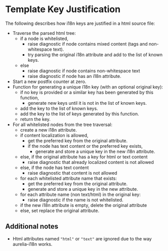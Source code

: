 # Template Key Justification
The following describes how i18n keys are justified in a html source file:

+ Traverse the parsed html tree:
	+ if a node is whitelisted,
		+ raise diagnostic if node contains mixed content (tags and non-whitespace text).
		+ try parsing the original i18n attribute and add to the list of known keys.
	+ else
		+ raise diagnostic if node contains non-whitespace text
		+ raise diagnostic if node has an i18n attribute.
+ Start a new postfix counter at zero.
+ Function for generating a unique i18n key (with an optional original key):
	+ if no key is provided or a similar key has been generated by this function,
		+ generate new keys until it is not in the list of known keys.
	+ add the key to the list of known keys.
	+ add the key to the list of keys generated by this function.
	+ return the key.
+ For all whitelisted nodes from the tree traversal:
	+ create a new i18n attribute.
	+ if content localization is allowed,
		+ get the preferred key from the original attribute.
		+ if the node has text content or the preferred key exists,
			+ generate and store a unique key in the new i18n attribute.
	+ else, if the original attribute has a key for html or text content
		+ raise diagnostic that already localized content is not allowed
	+ else, if the node has text content
		+ raise diagnostic that content is not allowed
	+ for each whitelisted attribute name that exists:
		+ get the preferred key from the original attribute.
		+ generate and store a unique key in the new attribute.
	+ for each attribute name (non text/html) in the original key:
		+ raise diagnostic if the name is not whitelisted.
	+ if the new i18n attribute is empty, delete the original attribute
	+ else, set replace the original attribute.

## Additional notes
+ Html attributes named `"html"` or `"text"` are ignored due to the way aurelia-i18n works.
